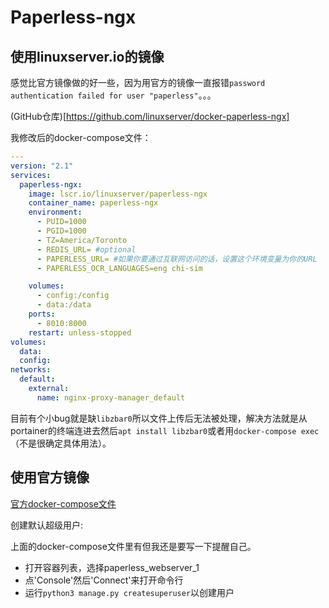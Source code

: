 # Paperless-ngx

## 使用linuxserver.io的镜像

感觉比官方镜像做的好一些，因为用官方的镜像一直报错`password authentication failed for user "paperless"`。。。

(GitHub仓库)[https://github.com/linuxserver/docker-paperless-ngx]

我修改后的docker-compose文件：

```yaml
---
version: "2.1"
services:
  paperless-ngx:
    image: lscr.io/linuxserver/paperless-ngx
    container_name: paperless-ngx
    environment:
      - PUID=1000
      - PGID=1000
      - TZ=America/Toronto
      - REDIS_URL= #optional
      - PAPERLESS_URL= #如果你要通过互联网访问的话，设置这个环境变量为你的URL
      - PAPERLESS_OCR_LANGUAGES=eng chi-sim

    volumes:
      - config:/config
      - data:/data
    ports:
      - 8010:8000
    restart: unless-stopped
volumes:
  data:
  config:
networks:
  default:
    external:
      name: nginx-proxy-manager_default
```

目前有个小bug就是缺`libzbar0`所以文件上传后无法被处理，解决方法就是从portainer的终端连进去然后`apt install libzbar0`或者用`docker-compose exec`（不是很确定具体用法）。

## 使用官方镜像

[官方docker-compose文件](https://github.com/paperless-ngx/paperless-ngx/blob/main/docker/compose/docker-compose.portainer.yml)

创建默认超级用户:

上面的docker-compose文件里有但我还是要写一下提醒自己。

- 打开容器列表，选择paperless_webserver_1
- 点'Console'然后'Connect'来打开命令行
- 运行`python3 manage.py createsuperuser`以创建用户
